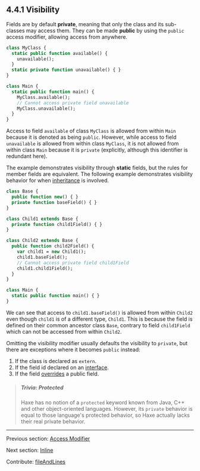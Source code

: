 ## 4.4.1 Visibility

Fields are by default **private**, meaning that only the class and its sub-classes may access them. They can be made **public** by using the `public` access modifier, allowing access from anywhere.

```haxe
class MyClass {
  static public function available() {
    unavailable();
  }
  static private function unavailable() { }
}

class Main {
  static public function main() {
    MyClass.available();
    // Cannot access private field unavailable
    MyClass.unavailable();
  }
}
```

Access to field `available` of class `MyClass` is allowed from within `Main` because it is denoted as being `public`. However, while access to field `unavailable` is allowed from within class `MyClass`, it is not allowed from within class `Main` because it is `private` (explicitly, although this identifier is redundant here).

The example demonstrates visibility through **static** fields, but the rules for member fields are equivalent. The following example demonstrates visibility behavior for when [inheritance](types-class-inheritance.md) is involved.

```haxe
class Base {
  public function new() { }
  private function baseField() { }
}

class Child1 extends Base {
  private function child1Field() { }
}

class Child2 extends Base {
  public function child2Field() {
    var child1 = new Child1();
    child1.baseField();
    // Cannot access private field child1Field
    child1.child1Field();
  }
}

class Main {
  static public function main() { }
}
```

We can see that access to `child1.baseField()` is allowed from within `Child2` even though `child1` is of a different type, `Child1`. This is because the field is defined on their common ancestor class `Base`, contrary to field `child1Field` which can not be accessed from within `Child2`.

Omitting the visibility modifier usually defaults the visibility to `private`, but there are exceptions where it becomes `public` instead:

1. If the class is declared as `extern`.
2. If the field id declared on an [interface](types-interfaces.md).
3. If the field [overrides](class-field-overriding.md) a public field.


> ##### Trivia: Protected
>
> Haxe has no notion of a `protected` keyword known from Java, C++ and other object-oriented languages. However, its `private` behavior is equal to those language's protected behavior, so Haxe actually lacks their real private behavior.

---

Previous section: [Access Modifier](class-field-access-modifier.md)

Next section: [Inline](class-field-inline.md)

Contribute: [fileAndLines](https://github.com/HaxeFoundation/HaxeManual/blob/master/04-class-field.tex#L231-231)